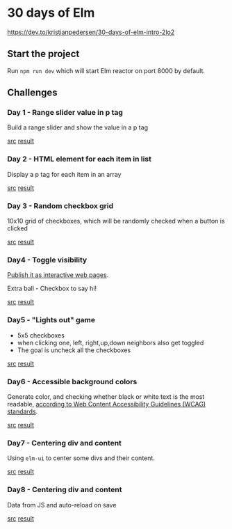 # 30 days of Elm

https://dev.to/kristianpedersen/30-days-of-elm-intro-2lo2

## Start the project
Run ```npm run dev``` which will start Elm reactor on port 8000 by default. 

## Challenges
### Day 1 - Range slider value in p tag

Build a range slider and show the value in a p tag

[src](src/Day1.elm) [result](https://jmtalarn.github.io/30-days-of-elm/dist/Day1.html)

### Day 2 - HTML element for each item in list

Display a p tag for each item in an array

[src](src/Day2.elm) [result](https://jmtalarn.github.io/30-days-of-elm/dist/Day2.html)

### Day 3 - Random checkbox grid

10x10 grid of checkboxes, which will be randomly checked when a button is clicked

[src](src/Day3.elm) [result](https://jmtalarn.github.io/30-days-of-elm/dist/Day3.html)

### Day4 - Toggle visibility

[Publish it as interactive web pages](readme.md).

Extra ball - Checkbox to say hi!

[src](src/Day4.elm) [result](https://jmtalarn.github.io/30-days-of-elm/dist/Day4.html)

### Day5 - "Lights out" game
* 5x5 checkboxes 
* when clicking one, left, right,up,down neighbors also get toggled
* The goal is uncheck all the checkboxes

[src](src/Day5.elm) [result](https://jmtalarn.github.io/30-days-of-elm/dist/Day5.html)

### Day6 - Accessible background colors
Generate color, and checking whether black or white text is the most readable, [according to Web Content Accessibility Guidelines (WCAG) standards](https://www.w3.org/TR/UNDERSTANDING-WCAG20/conformance.html#uc-levels-head).

[src](src/Day6.elm) [result](https://jmtalarn.github.io/30-days-of-elm/dist/Day6.html)

### Day7 - Centering div and content
Using ```elm-ui``` to center some divs and their content.

[src](src/Day7.elm) [result](https://jmtalarn.github.io/30-days-of-elm/dist/Day7.html)

### Day8 - Centering div and content
Data from JS and auto-reload on save

[src](src/Day8.elm) [result](https://jmtalarn.github.io/30-days-of-elm/dist/Day8.html)
